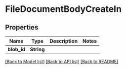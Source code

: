 # FileDocumentBodyCreateIn

## Properties

Name | Type | Description | Notes
------------ | ------------- | ------------- | -------------
**blob_id** | **String** |  | 

[[Back to Model list]](../README.md#documentation-for-models) [[Back to API list]](../README.md#documentation-for-api-endpoints) [[Back to README]](../README.md)


